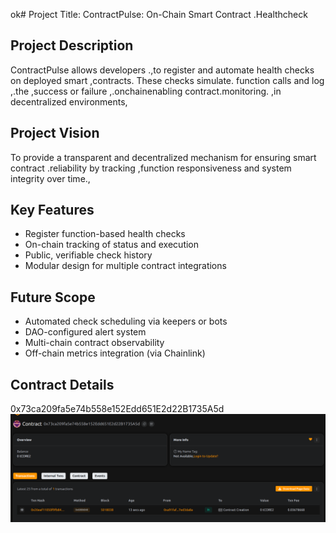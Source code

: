 ok# Project Title: ContractPulse: On-Chain Smart Contract .Healthcheck 
  
## Project Description

ContractPulse  allows developers .,to register and automate health checks on deployed smart ,contracts. These checks simulate. function calls and log ,.the  ,success or failure ,.onchainenabling contract.monitoring. ,in  decentralized environments,
 
## Project Vision 
 
To provide a transparent and decentralized mechanism for ensuring smart contract .reliability by tracking ,function responsiveness and system integrity over time.,

## Key Features

- Register function-based health checks
- On-chain tracking of status and execution
- Public, verifiable check history
- Modular design for multiple contract  integrations

## Future Scope

- Automated check scheduling via keepers or bots
- DAO-configured alert system
- Multi-chain contract observability 
- Off-chain metrics integration (via Chainlink)

## Contract Details
0x73ca209fa5e74b558e152Edd651E2d22B1735A5d
![alt text](image.png)
